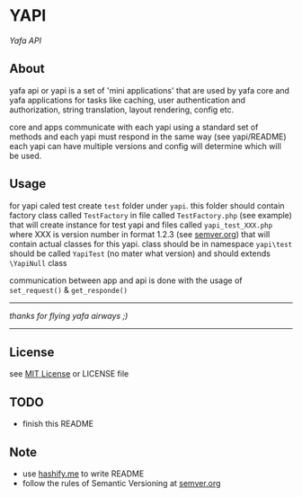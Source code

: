 # YAPI
_Yafa API_

## About
yafa api or yapi is a set of 'mini applications' that are used by yafa core and yafa applications for tasks like caching, user authentication and authorization, string translation, layout rendering, config etc.

core and apps communicate with each yapi using a standard set of methods and each yapi must respond in the same way (see yapi/README) each yapi can have multiple versions and config will determine which will be used.

## Usage
for yapi caled test create `test` folder under `yapi`. this folder should contain factory class called `TestFactory` in file called `TestFactory.php` (see example) that will create instance for test yapi and files called `yapi_test_XXX.php` where XXX is version number in format 1.2.3 (see [semver.org][3]) that will contain actual classes for this yapi. class should be in namespace `yapi\test` should be called `YapiTest` (no mater what version) and should extends `\YapiNull` class

communication between app and api is done with the usage of `set_request()` & `get_responde()`



- - -
_thanks for flying yafa airways ;)_
- - -

## License
see [MIT License][4] or LICENSE file

## TODO
- finish this README

## Note
- use [hashify.me][2] to write README
- follow the rules of Semantic Versioning at [semver.org][3]

[0]:http://gy.rs
[0.5]:https://bitbucket.org/plz
[0.7]:http://mercurial.selenic.com
[1]:http://holisticagency.com/yafa/wiki
[1.5]:http://i.imgur.com/oTf59g6.jpg?1
[2]:http://hashify.me
[3]:http://semver.org
[4]:http://opensource.org/licenses/MIT